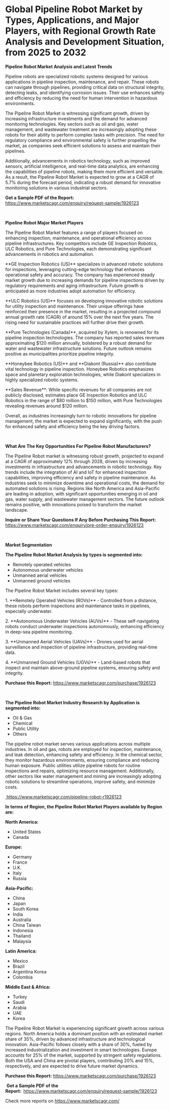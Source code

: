 <p><h1>Global Pipeline Robot Market by Types, Applications, and Major Players, with Regional Growth Rate Analysis and Development Situation, from 2025 to 2032</h1></p><p><strong>Pipeline Robot Market Analysis and Latest Trends</strong></p>
<p><p>Pipeline robots are specialized robotic systems designed for various applications in pipeline inspection, maintenance, and repair. These robots can navigate through pipelines, providing critical data on structural integrity, detecting leaks, and identifying corrosion issues. Their use enhances safety and efficiency by reducing the need for human intervention in hazardous environments.</p><p>The Pipeline Robot Market is witnessing significant growth, driven by increasing infrastructure investments and the demand for advanced monitoring technologies. Key sectors such as oil and gas, water management, and wastewater treatment are increasingly adopting these robots for their ability to perform complex tasks with precision. The need for regulatory compliance and environmental safety is further propelling the market, as companies seek efficient solutions to assess and maintain their pipelines.</p><p>Additionally, advancements in robotics technology, such as improved sensors, artificial intelligence, and real-time data analytics, are enhancing the capabilities of pipeline robots, making them more efficient and versatile. As a result, the Pipeline Robot Market is expected to grow at a CAGR of 5.7% during the forecast period, indicating a robust demand for innovative monitoring solutions in various industrial sectors.</p></p>
<p><strong>Get a Sample PDF of the Report:&nbsp;</strong> <a href="https://www.marketscagr.com/enquiry/request-sample/1926123?utm_campaign=2003&utm_medium=2&utm_source=Github&utm_content=ia&utm_term=15012025&utm_id=pipeline-robot">https://www.marketscagr.com/enquiry/request-sample/1926123</a></p>
<p>&nbsp;</p>
<p><strong>Pipeline Robot Major Market Players</strong></p>
<p><p>The Pipeline Robot Market features a range of players focused on enhancing inspection, maintenance, and operational efficiency across pipeline infrastructures. Key competitors include GE Inspection Robotics, ULC Robotics, and Pure Technologies, each demonstrating significant advancements in robotics and automation.</p><p>**GE Inspection Robotics (US)** specializes in advanced robotic solutions for inspections, leveraging cutting-edge technology that enhances operational safety and accuracy. The company has experienced steady market growth due to increasing demands for pipeline inspections driven by regulatory requirements and aging infrastructure. Future growth is anticipated as more industries adopt automation for efficiency.</p><p>**ULC Robotics (US)** focuses on developing innovative robotic solutions for utility inspection and maintenance. Their unique offerings have reinforced their presence in the market, resulting in a projected compound annual growth rate (CAGR) of around 15% over the next five years. The rising need for sustainable practices will further drive their growth.</p><p>**Pure Technologies (Canada)**, acquired by Xylem, is renowned for its pipeline inspection technologies. The company has reported sales revenues approximating $120 million annually, bolstered by a robust demand for water and wastewater infrastructure solutions. Future outlook remains positive as municipalities prioritize pipeline integrity.</p><p>**Honeybee Robotics (US)** and **Diakont (Russia)** also contribute vital technology in pipeline inspection. Honeybee Robotics emphasizes space and planetary exploration technologies, while Diakont specializes in highly specialized robotic systems.</p><p>**Sales Revenue**: While specific revenues for all companies are not publicly disclosed, estimates place GE Inspection Robotics and ULC Robotics in the range of $80 million to $150 million, with Pure Technologies revealing revenues around $120 million.</p><p>Overall, as industries increasingly turn to robotic innovations for pipeline management, the market is expected to expand significantly, with the push for enhanced safety and efficiency being the key driving factors.</p></p>
<p>&nbsp;</p>
<p><strong>What Are The Key Opportunities For Pipeline Robot Manufacturers?</strong></p>
<p><p>The Pipeline Robot market is witnessing robust growth, projected to expand at a CAGR of approximately 12% through 2028, driven by increasing investments in infrastructure and advancements in robotic technology. Key trends include the integration of AI and IoT for enhanced inspection capabilities, improving efficiency and safety in pipeline maintenance. As industries seek to minimize downtime and operational costs, the demand for automated solutions is rising. Regions like North America and Asia-Pacific are leading in adoption, with significant opportunities emerging in oil and gas, water supply, and wastewater management sectors. The future outlook remains positive, with innovations poised to transform the market landscape.</p></p>
<p><strong>Inquire or Share Your Questions If Any Before Purchasing This Report:</strong> <a href="https://www.marketscagr.com/enquiry/pre-order-enquiry/1926123?utm_campaign=2003&utm_medium=2&utm_source=Github&utm_content=ia&utm_term=15012025&utm_id=pipeline-robot">https://www.marketscagr.com/enquiry/pre-order-enquiry/1926123</a></p>
<p>&nbsp;</p>
<p><strong>Market Segmentation</strong></p>
<p><strong>The Pipeline Robot Market Analysis by types is segmented into:</strong></p>
<p><ul><li>Remotely operated vehicles</li><li>Autonomous underwater vehicles</li><li>Unmanned aerial vehicles</li><li>Unmanned ground vehicles</li></ul></p>
<p><p>The Pipeline Robot Market includes several key types: </p><p>1. **Remotely Operated Vehicles (ROVs)** - Controlled from a distance, these robots perform inspections and maintenance tasks in pipelines, especially underwater.</p><p>   </p><p>2. **Autonomous Underwater Vehicles (AUVs)** - These self-navigating robots conduct underwater inspections autonomously, enhancing efficiency in deep-sea pipeline monitoring.</p><p>3. **Unmanned Aerial Vehicles (UAVs)** - Drones used for aerial surveillance and inspection of pipeline infrastructure, providing real-time data.</p><p>4. **Unmanned Ground Vehicles (UGVs)** - Land-based robots that inspect and maintain above-ground pipeline systems, ensuring safety and integrity.</p></p>
<p><strong>Purchase this Report:&nbsp;</strong><a href="https://www.marketscagr.com/purchase/1926123?utm_campaign=2003&utm_medium=2&utm_source=Github&utm_content=ia&utm_term=15012025&utm_id=pipeline-robot">https://www.marketscagr.com/purchase/1926123</a></p>
<p>&nbsp;</p>
<p><strong>The Pipeline Robot Market Industry Research by Application is segmented into:</strong></p>
<p><ul><li>Oil & Gas</li><li>Chemical</li><li>Public Utility</li><li>Others</li></ul></p>
<p><p>The pipeline robot market serves various applications across multiple industries. In oil and gas, robots are employed for inspection, maintenance, and leak detection, enhancing safety and efficiency. In the chemical sector, they monitor hazardous environments, ensuring compliance and reducing human exposure. Public utilities utilize pipeline robots for routine inspections and repairs, optimizing resource management. Additionally, other sectors like water management and mining are increasingly adopting robotic solutions to streamline operations, improve safety, and minimize costs.</p></p>
<p><a href="https://www.marketscagr.com/pipeline-robot-r1926123?utm_campaign=2003&utm_medium=2&utm_source=Github&utm_content=ia&utm_term=15012025&utm_id=pipeline-robot">&nbsp;https://www.marketscagr.com/pipeline-robot-r1926123</a></p>
<p><strong>In terms of Region, the Pipeline Robot Market Players available by Region are:</strong></p>
<p>
    <p> <strong> North America: </strong>
        <ul>
            <li>United States</li>
            <li>Canada</li>
        </ul>
        </p> 
    <p> <strong> Europe: </strong>
        <ul>
            <li>Germany</li>
            <li>France</li>
            <li>U.K.</li>
            <li>Italy</li>
            <li>Russia</li>
        </ul>
        </p> 
    <p> <strong> Asia-Pacific: </strong>
        <ul>
            <li>China</li>
            <li>Japan</li>
            <li>South Korea</li>
            <li>India</li>
            <li>Australia</li>
            <li>China Taiwan</li>
            <li>Indonesia</li>
            <li>Thailand</li>
            <li>Malaysia</li>
        </ul>
        </p> 
    <p> <strong> Latin America: </strong>
        <ul>
            <li>Mexico</li>
            <li>Brazil</li>
            <li>Argentina Korea</li>
            <li>Colombia</li>
        </ul>
        </p> 
    <p> <strong> Middle East & Africa: </strong>
        <ul>
            <li>Turkey</li>
            <li>Saudi</li>
            <li>Arabia</li>
            <li>UAE</li>
            <li>Korea</li>
        </ul>
    </p>
    </p>
<p><p>The Pipeline Robot Market is experiencing significant growth across various regions. North America holds a dominant position with an estimated market share of 35%, driven by advanced infrastructure and technological innovation. Asia-Pacific follows closely with a share of 30%, fueled by increased industrialization and investment in smart technologies. Europe accounts for 25% of the market, supported by stringent safety regulations. Both the USA and China are pivotal players, contributing 20% and 15%, respectively, and are expected to drive future market dynamics.</p></p>
<p><strong>Purchase this Report: </strong><a href="https://www.marketscagr.com/purchase/1926123?utm_campaign=2003&utm_medium=2&utm_source=Github&utm_content=ia&utm_term=15012025&utm_id=pipeline-robot">https://www.marketscagr.com/purchase/1926123</a></p>
<p>&nbsp;<strong>Get a Sample PDF of the Report:&nbsp;&nbsp;</strong><a href="https://www.marketscagr.com/enquiry/request-sample/1926123?utm_campaign=2003&utm_medium=2&utm_source=Github&utm_content=ia&utm_term=15012025&utm_id=pipeline-robot">https://www.marketscagr.com/enquiry/request-sample/1926123</a></p>
<p><strong></strong></p>
<p>Check more reports on <a href="https://www.marketscagr.com/?utm_campaign=2003&utm_medium=2&utm_source=Github&utm_content=ia&utm_term=15012025&utm_id=pipeline-robot">https://www.marketscagr.com/</a></p>